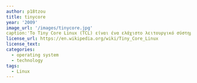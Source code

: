 ```yaml
---
author: p18tzou
title: tinycore
year: '2009'
image_url: '/images/tinycore.jpg'
caption:'Το Tiny Core Linux (TCL) είναι ένα ελάχιστο λειτουργικό σύστημα βασισμένο σε πυρήνα Linux που εστιάζει στην παροχή ενός βασικού συστήματος χρησιμοποιώντας BusyBox και FLTK. Αναπτύχθηκε από τον Robert Shingledecker, ο οποίος ήταν προηγουμένως ο κύριος προγραμματιστής του Damn Small Linux.[2][3] Η διανομή είναι αξιοσημείωτη για το μικρό της μέγεθος (11 έως 16 MB) και τον μινιμαλισμό. πρόσθετες λειτουργίες παρέχονται από επεκτάσεις. Το Tiny Core Linux είναι δωρεάν λογισμικό ανοιχτού κώδικα με άδεια χρήσης σύμφωνα με την έκδοση 2 της Γενικής Άδειας Δημόσιας Χρήσης GNU.[4]'
license_url: https://en.wikipedia.org/wiki/Tiny_Core_Linux
license_text: 
categories:
  - operating system
  - technology
tags:
  - Linux
---
```

